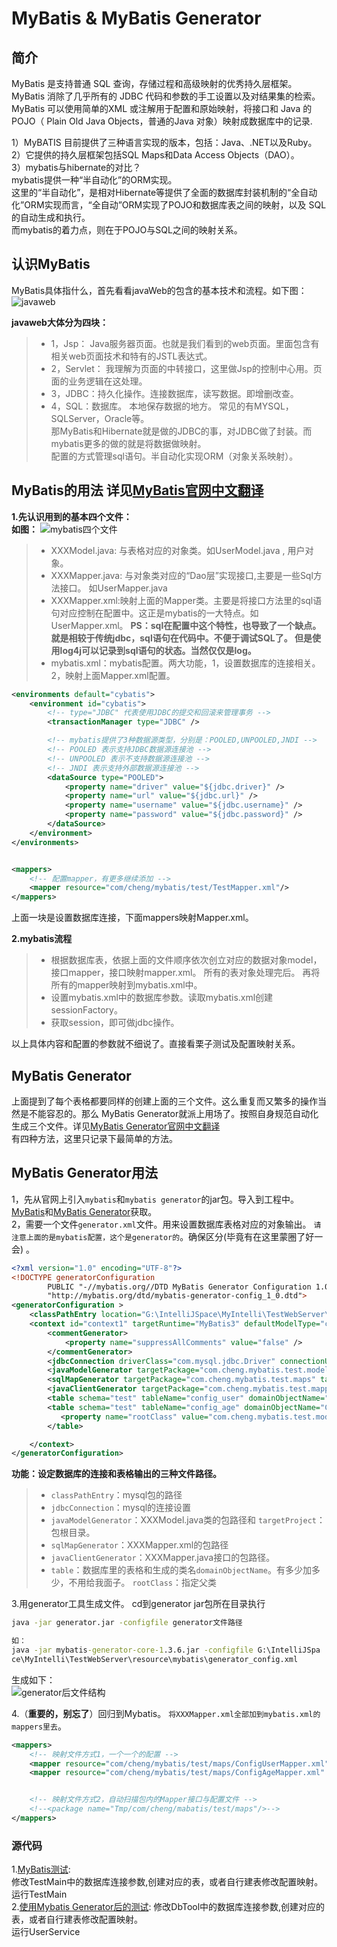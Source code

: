 [MyBatis Generator官网中文翻译]:http://mbg.cndocs.ml/index.html
[MyBatis Generator]:https://github.com/mybatis/generator/releases

[MyBatis官网中文翻译]:http://www.mybatis.org/mybatis-3/zh/index.html
[MyBatis]:https://github.com/mybatis/mybatis-3/releases

[MyBatis example]:https://www.cnblogs.com/kevin1990/p/6231122.html

[MyBatis Generator 参数说明]:http://blog.csdn.net/testcs_dn/article/details/77881776

[javaweb]:../image/mybatis/javaweb.png
[mybatis四个文件]:../image/mybatis/mybatis文件.png
[generator后文件结构]:../image/mybatis/generator后文件结构.png

# MyBatis &  MyBatis Generator 

## 简介
MyBatis 是支持普通 SQL 查询，存储过程和高级映射的优秀持久层框架。 MyBatis 消除了几乎所有的 JDBC 代码和参数的手工设置以及对结果集的检索。 MyBatis 可以使用简单的XML 或注解用于配置和原始映射，将接口和 Java 的 POJO（ Plain Old Java Objects，普通的Java 对象）映射成数据库中的记录.

  1）MyBATIS 目前提供了三种语言实现的版本，包括：Java、.NET以及Ruby。  
  2）它提供的持久层框架包括SQL Maps和Data Access Objects（DAO）。  
  3）mybatis与hibernate的对比？  
   mybatis提供一种“半自动化”的ORM实现。  
   这里的“半自动化”，是相对Hibernate等提供了全面的数据库封装机制的“全自动化”ORM实现而言，“全自动”ORM实现了POJO和数据库表之间的映射，以及 SQL 的自动生成和执行。  
   而mybatis的着力点，则在于POJO与SQL之间的映射关系。
    
## 认识MyBatis
 MyBatis具体指什么，首先看看javaWeb的包含的基本技术和流程。如下图：
 ![javaweb]
 
 **javaweb大体分为四块：**  
>* 1，Jsp： Java服务器页面。也就是我们看到的web页面。里面包含有相关web页面技术和特有的JSTL表达式。
>* 2，Servlet： 我理解为页面的中转接口，这里做Jsp的控制中心用。页面的业务逻辑在这处理。
>* 3，JDBC：持久化操作。连接数据库，读写数据。即增删改查。
>* 4，SQL：数据库。 本地保存数据的地方。 常见的有MYSQL，SQLServer，Oracle等。  
 那MyBatis和Hibernate就是做的JDBC的事，对JDBC做了封装。而mybatis更多的做的就是将数据做映射。  
 配置的方式管理sql语句。半自动化实现ORM（对象关系映射）。
 
 ## MyBatis的用法 详见[MyBatis官网中文翻译]
 **1.先认识用到的基本四个文件：**   
 **如图：**
 ![mybatis四个文件]
>* XXXModel.java: 与表格对应的对象类。如UserModel.java , 用户对象。
>* XXXMapper.java: 与对象类对应的“Dao层”实现接口,主要是一些Sql方法接口。 如UserMapper.java
>* XXXMapper.xml:映射上面的Mapper类。主要是将接口方法里的sql语句对应控制在配置中。这正是mybatis的一大特点。如UserMapper.xml。
               **PS：sql在配置中这个特性，也导致了一个缺点。就是相较于传统jdbc，sql语句在代码中。不便于调试SQL了。
                  但是使用log4j可以记录到sql语句的状态。当然仅仅是log。**
>* mybatis.xml：mybatis配置。两大功能，1，设置数据库的连接相关。 2，映射上面Mapper.xml配置。  
```xml
<environments default="cybatis">
    <environment id="cybatis">
        <!-- type="JDBC" 代表使用JDBC的提交和回滚来管理事务 -->
        <transactionManager type="JDBC" />

        <!-- mybatis提供了3种数据源类型，分别是：POOLED,UNPOOLED,JNDI -->
        <!-- POOLED 表示支持JDBC数据源连接池 -->
        <!-- UNPOOLED 表示不支持数据源连接池 -->
        <!-- JNDI 表示支持外部数据源连接池 -->
        <dataSource type="POOLED">
            <property name="driver" value="${jdbc.driver}" />
            <property name="url" value="${jdbc.url}" />
            <property name="username" value="${jdbc.username}" />
            <property name="password" value="${jdbc.password}" />
        </dataSource>
    </environment>
</environments>


<mappers>
    <!-- 配置mapper，有更多继续添加 -->
    <mapper resource="com/cheng/mybatis/test/TestMapper.xml"/>
</mappers>
```
上面一块是设置数据库连接，下面mappers映射Mapper.xml。
   
 
 **2.mybatis流程**  
>* 根据数据库表，依据上面的文件顺序依次创立对应的数据对象model，接口mapper，接口映射mapper.xml。
      所有的表对象处理完后。 再将所有的mapper映射到mybatis.xml中。
>* 设置mybatis.xml中的数据库参数。读取mybatis.xml创建sessionFactory。
>* 获取session，即可做jdbc操作。
    
以上具体内容和配置的参数就不细说了。直接看栗子测试及配置映射关系。
    
 ## MyBatis Generator
 上面提到了每个表格都要同样的创建上面的三个文件。这么重复而又繁多的操作当然是不能容忍的。那么
 MyBatis Generator就派上用场了。按照自身规范自动化生成三个文件。详见[MyBatis Generator官网中文翻译]  
 有四种方法，这里只记录下最简单的方法。
 
 ## MyBatis Generator用法
1，先从官网上引入`mybatis`和`mybatis generator`的jar包。导入到工程中。[MyBatis]和[MyBatis Generator]获取。  
2，需要一个文件`generator.xml`文件。用来设置数据库表格对应的对象输出。 `请注意上面的是mybatis配置，这个是generator的`。确保区分(毕竟有在这里蒙圈了好一会)  。
```xml
<?xml version="1.0" encoding="UTF-8"?>
<!DOCTYPE generatorConfiguration
        PUBLIC "-//mybatis.org//DTD MyBatis Generator Configuration 1.0//EN"
        "http://mybatis.org/dtd/mybatis-generator-config_1_0.dtd">
<generatorConfiguration >
    <classPathEntry location="G:\IntelliJSpace\MyIntelli\TestWebServer\web\WEB-INF\lib\mysql-connector-java-5.1.17.jar" />
    <context id="context1" targetRuntime="MyBatis3" defaultModelType="conditional">
        <commentGenerator>
            <property name="suppressAllComments" value="false" />
        </commentGenerator>
        <jdbcConnection driverClass="com.mysql.jdbc.Driver" connectionURL="jdbc:mysql://localhost:3306/test" userId="root" password="dcldcl" />
        <javaModelGenerator targetPackage="com.cheng.mybatis.test.model" targetProject="../../../Tmp" />
        <sqlMapGenerator targetPackage="com.cheng.mybatis.test.maps" targetProject="../../../Tmp" />
        <javaClientGenerator targetPackage="com.cheng.mybatis.test.mappers" targetProject="../../../Tmp" type="XMLMAPPER" />
        <table schema="test" tableName="config_user" domainObjectName="ConfigUser"/>
        <table schema="test" tableName="config_age" domainObjectName="ConfigAge">
           <property name="rootClass" value="com.cheng.mybatis.test.model.BaseModel" />
        </table>

    </context>
</generatorConfiguration>
```
**功能：设定数据库的连接和表格输出的三种文件路径。**
>* `classPathEntry`：mysql包的路径
>* `jdbcConnection`：mysql的连接设置
>* `javaModelGenerator`：XXXModel.java类的包路径和       `targetProject`：包根目录。
>* `sqlMapGenerator`：XXXMapper.xml的包路径
>* `javaClientGenerator`：XXXMapper.java接口的包路径。
>* `table`：数据库里的表格和生成的类名`domainObjectName`。有多少加多少，不用给我面子。     `rootClass`：指定父类

3.用generator工具生成文件。 cd到generator  jar包所在目录执行
```bat
java -jar generator.jar -configfile generator文件路径

如：
java -jar mybatis-generator-core-1.3.6.jar -configfile G:\IntelliJSpa
ce\MyIntelli\TestWebServer\resource\mybatis\generator_config.xml
```
生成如下：  
![generator后文件结构]

4.（**重要的，别忘了**）回归到Mybatis。 `将XXXMapper.xml全部加到mybatis.xml的mappers里去`。
```xml
<mappers>
    <!-- 映射文件方式1，一个一个的配置 -->
    <mapper resource="com/cheng/mybatis/test/maps/ConfigUserMapper.xml" />
    <mapper resource="com/cheng/mybatis/test/maps/ConfigAgeMapper.xml" />


    <!-- 映射文件方式2，自动扫描包内的Mapper接口与配置文件 -->
    <!--<package name="Tmp/com/cheng/mabatis/test/maps"/>-->
</mappers>
```


### 源代码

1.[MyBatis测试](https://github.com/dcl-Cheng/TestWebServer/tree/master/src/com/cheng/mybatis/test):  
修改TestMain中的数据库连接参数,创建对应的表，或者自行建表修改配置映射。  
运行TestMain     
2.[使用Mybatis Generator后的测试](https://github.com/dcl-Cheng/TestWebServer/tree/master/src/com/cheng/mybatis/testByGenerator):
修改DbTool中的数据库连接参数,创建对应的表，或者自行建表修改配置映射。  
运行UserService  
